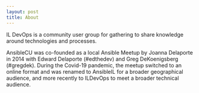 ```yaml
---
layout: post
title: About
---
```


IL DevOps is a community user group for gathering to share knowledge around technologies and processes.

AnsibleCU was co-founded as a local Ansible Meetup by Joanna Delaporte in 2014 with Edward Delaporte (#edthedev) and Greg DeKoenigsberg (#gregdek). During the Covid-19 pandemic, the meetup switched to an online format and was renamed to AnsibleIL for a broader geographical audience, and more recently to ILDevOps to meet a broader technical audience.
